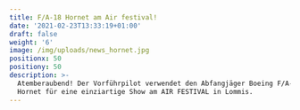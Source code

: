```yaml
---
title: F/A-18 Hornet am Air festival!
date: '2021-02-23T13:33:19+01:00'
draft: false
weight: '6'
image: /img/uploads/news_hornet.jpg
positionx: 50
positiony: 50
description: >-
  Atemberaubend! Der Vorführpilot verwendet den Abfangjäger Boeing F/A-18C
  Hornet für eine einziartige Show am AIR FESTIVAL in Lommis.
---
```


